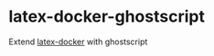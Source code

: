 # latex-docker-ghostscript
Extend [latex-docker](https://github.com/blang/latex-docker) with ghostscript 
